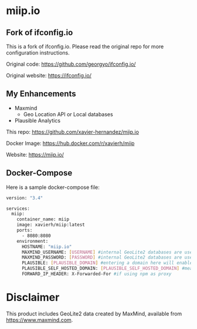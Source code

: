 
# miip.io

## Fork of ifconfig.io
This is a fork of ifconfig.io. Please read the original repo for more configuration instructions.

Original code: https://github.com/georgyo/ifconfig.io/

Original website: https://ifconfig.io/

## My Enhancements
- Maxmind
  - Geo Location API or Local databases
- Plausible Analytics

This repo: https://github.com/xavier-hernandez/miip.io

Docker Image: https://hub.docker.com/r/xavierh/miip

Website: https://miip.io/

## Docker-Compose

Here is a sample docker-compose file:

``` bash
version: "3.4"

services:
  miip:
    container_name: miip
    image: xavierh/miip:latest
    ports:
      - 8080:8080
    environment:
      HOSTNAME: "miip.io"
      MAXMIND_USERNAME: [USERNAME] #internal GeoLite2 databases are used if your not passing a username or password 
      MAXMIND_PASSWORD: [PASSWORD] #internal GeoLite2 databases are used if your not passing a username or password
      PLAUSIBLE: [PLAUSIBLE_DOMAIN] #entering a domain here will enable the snippet
      PLAUSIBLE_SELF_HOSTED_DOMAIN: [PLAUSIBLE_SELF_HOSTED_DOMAIN] #meant to set the JS script to your self hosted domain
      FORWARD_IP_HEADER: X-Forwarded-For #if using npm as proxy
```
# **Disclaimer**
This product includes GeoLite2 data created by MaxMind, available from
<a href="https://www.maxmind.com">https://www.maxmind.com</a>.
